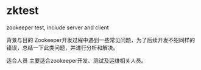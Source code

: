 zktest
======

zookeeper test, include server and client

背景与目的
Zookeeper开发过程中遇到一些常见问题，为了后续开发不犯同样的错误，总结一下此类问题，并进行分析和解决。

适合人员
主要适合zookeeper开发、测试及运维相关人员。
